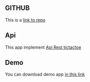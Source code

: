 ## GITHUB
This is a [link to repo](https://github.com/jerech/andoridapp_tictactoe) 

## Api
This app implement [Api Rest  tictactoe](http://31.220.62.157/api_tictactoe/swagger-ui.html) 

## Demo
You can download demo app  [in this link](https://drive.google.com/open?id=1ytxrtK0CbAdEv2KgBT6CdlgFM_5enfzK)
